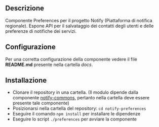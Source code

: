 ## Descrizione

Componente Preferences per il progetto Notify (Piattaforma di notifica regionale). Espone API per il salvataggio dei contatti degli utenti e delle preferenze di notifiche dei servizi.

## Configurazione

Per una corretta configurazione della componente vedere il file **README.md** presente nella cartella *docs*.

## Installazione

* Clonare il repository in una cartella. (Il modulo dipende dalla componente [notify-commons](https://github.com/csipiemonte/notify-commons), pertanto nella cartella deve essere presente tale componente)
* Posizionarsi nella cartella del repository: `cd notify-preferences`
* Eseguire il comando `npm install` per installare le dipendenze
* Eseguire lo script `./preferences` per avviare la componente
